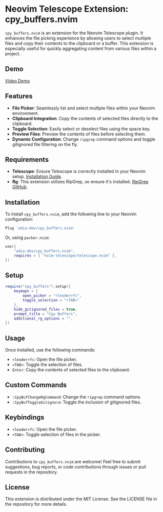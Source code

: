 # Neovim Telescope Extension: cpy_buffers.nvim

`cpy_buffers.nvim` is an extension for the Neovim Telescope plugin. It enhances the file picking experience by allowing users to select multiple files and copy their contents to the clipboard or a buffer. This extension is especially useful for quickly aggregating content from various files within a project.

## Demo

[Video Demo](https://github.com/adia-dev/cpy_buffers.nvim/assets/63371699/2ca0ef2d-819b-48c5-aae0-d7d0f102ad42)

## Features

- **File Picker**: Seamlessly list and select multiple files within your Neovim environment.
- **Clipboard Integration**: Copy the contents of selected files directly to the clipboard.
- **Toggle Selection**: Easily select or deselect files using the space key.
- **Preview Files**: Preview the contents of files before selecting them.
- **Dynamic Configuration**: Change `ripgrep` command options and toggle gitignored file filtering on the fly.

## Requirements

- **Telescope**: Ensure Telescope is correctly installed in your Neovim setup. [Installation Guide](https://github.com/nvim-telescope/telescope.nvim).
- **Rg**: This extension utilizes RipGrep, so ensure it's installed. [RipGrep GitHub](https://github.com/BurntSushi/ripgrep).

## Installation

To install `cpy_buffers.nvim`, add the following line to your Neovim configuration:

```bash
Plug 'adia-dev/cpy_buffers.nvim'
```

Or, using `packer.nvim`:

```lua
use({
    "adia-dev/cpy_buffers.nvim",
    requires = { "nvim-telescope/telescope.nvim" },
})
```

## Setup

```lua
require("cpy_buffers").setup({
    keymaps = {
        open_picker = "<leader>fc",
        toggle_selection = "<TAB>"
    },
    hide_gitignored_files = true,
    prompt_title = "Cpy Buffers",
    additional_rg_options = "",
})
```

## Usage

Once installed, use the following commands:

- `<leader>fc`: Open the file picker.
- `<TAB>`: Toggle the selection of files.
- `Enter`: Copy the contents of selected files to the clipboard.

## Custom Commands

- `:CpyBufChangeRgCommand`: Change the `ripgrep` command options.
- `:CpyBufToggleGitignore`: Toggle the inclusion of gitignored files.

## Keybindings

- `<leader>fc`: Open the file picker.
- `<TAB>`: Toggle selection of files in the picker.

## Contributing

Contributions to `cpy_buffers.nvim` are welcome! Feel free to submit suggestions, bug reports, or code contributions through issues or pull requests in the repository.

## License

This extension is distributed under the MIT License. See the LICENSE file in the repository for more details.

